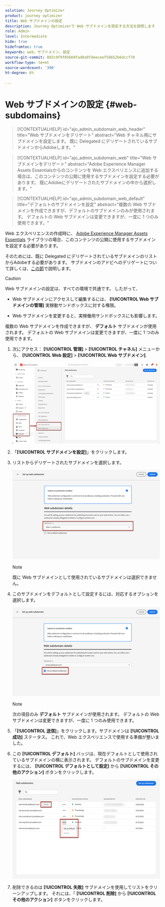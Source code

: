 ```yaml
---
solution: Journey Optimizer
product: journey optimizer
title: Web サブドメインの設定
description: Journey Optimizerで Web サブドメインを設定する方法を説明します
role: Admin
level: Intermediate
hide: true
hidefromtoc: true
keywords: web，サブドメイン，設定
source-git-commit: 803c9f9f05669fad0a9fdeeceef58652b6dccf70
workflow-type: tm+mt
source-wordcount: '390'
ht-degree: 6%

---
```


# Web サブドメインの設定 {#web-subdomains}

>[!CONTEXTUALHELP]
>id="ajo_admin_subdomain_web_header"
>title="Web サブドメインをデリゲート"
>abstract="Web チャネル用にサブドメインを設定します。 既に Delegated にデリゲートされているサブドメインからAdobeします。"

>[!CONTEXTUALHELP]
>id="ajo_admin_subdomain_web"
>title="Web サブドメインをデリゲート"
>abstract="Adobe Experience Manager Assets Essentialsからのコンテンツを Web エクスペリエンスに追加する場合は、このコンテンツの公開に使用するサブドメインを設定する必要があります。 既にAdobeにデリゲートされたサブドメインの中から選択します。"

>[!CONTEXTUALHELP]
>id="ajo_admin_subdomain_web_default"
>title="デフォルトのサブドメインを設定"
>abstract="複数の Web サブドメインを作成できますが、デフォルトのサブドメインのみが使用されます。 デフォルトの Web サブドメインは変更できますが、一度に 1 つのみ使用できます。"

Web エクスペリエンスの作成時に、 [Adobe Experience Manager Assets Essentials](../email/assets-essentials.md) ライブラリの場合、このコンテンツの公開に使用するサブドメインを設定する必要があります。

そのためには、既に Delegated にデリゲートされているサブドメインのリストからAdobeする必要があります。 サブドメインのアドビへのデリゲートについて詳しくは、[この節](../configuration/delegate-subdomain.md)で説明します。

>[!CAUTION]
>
>Web サブドメインの設定は、すべての環境で共通です。 したがって、
>
>* Web サブドメインにアクセスして編集するには、 **[!UICONTROL Web サブドメインの管理]** 実稼動サンドボックスに対する権限。
>
> * Web サブドメインを変更すると、実稼働用サンドボックスにも影響します。


複数の Web サブドメインを作成できますが、 **デフォルト** サブドメインが使用されます。 デフォルトの Web サブドメインは変更できますが、一度に 1 つのみ使用できます。

1. 次にアクセス： **[!UICONTROL 管理]** > **[!UICONTROL チャネル]** メニューから、 **[!UICONTROL Web 設定]** > **[!UICONTROL Web サブドメイン]**.

   ![](assets/web-access-subdomains.png)

1. 「**[!UICONTROL サブドメインを設定]**」をクリックします。

1. リストからデリゲートされたサブドメインを選択します。

   ![](assets/web-subdomain-details.png)

   >[!NOTE]
   >
   >既に Web サブドメインとして使用されているサブドメインは選択できません。

1. このサブドメインをデフォルトとして設定するには、対応するオプションを選択します。

   ![](assets/web-subdomain-details-default.png)

   >[!NOTE]
   >
   >次の項目のみ **デフォルト** サブドメインが使用されます。 デフォルトの Web サブドメインは変更できますが、一度に 1 つのみ使用できます。

1. 「**[!UICONTROL 送信]**」をクリックします。サブドメインは **[!UICONTROL 成功]** ステータス。 これで、Web エクスペリエンスで使用する準備が整いました。

1. この **[!UICONTROL デフォルト]** バッジは、現在デフォルトとして使用されているサブドメインの横に表示されます。 デフォルトのサブドメインを変更するには、 **[!UICONTROL デフォルトとして設定]** から **[!UICONTROL その他のアクション]** ボタンをクリックします。

   ![](assets/web-subdomain-default.png)

   <!--Only a subdomain with the **[!UICONTROL Success]** status can be set as default.-->

1. 削除できるのは **[!UICONTROL 失敗]** サブドメインを使用してリストをクリーンアップします。 それには、「 **[!UICONTROL 削除]** から **[!UICONTROL その他のアクション]** ボタンをクリックします。

<!--You cannot delete a subdomain with the **[!UICONTROL Processing]** status.-->

